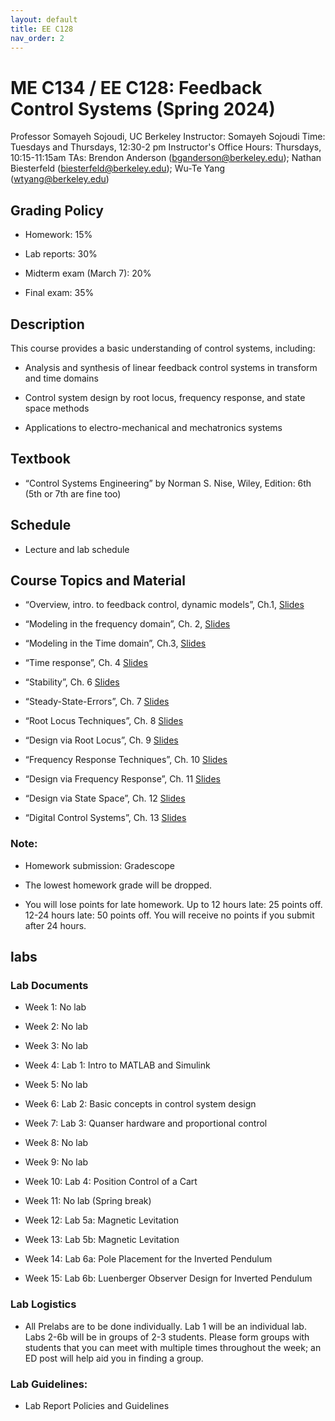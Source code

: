 ```yaml
---
layout: default
title: EE C128
nav_order: 2
---
```


# ME C134 / EE C128: Feedback Control Systems (Spring 2024)
Professor Somayeh Sojoudi, UC Berkeley
Instructor: Somayeh Sojoudi
Time: Tuesdays and Thursdays, 12:30-2 pm
Instructor's Office Hours: Thursdays, 10:15-11:15am
TAs: Brendon Anderson (bganderson@berkeley.edu); Nathan Biesterfeld (biesterfeld@berkeley.edu); Wu-Te Yang (wtyang@berkeley.edu)

## Grading Policy
- Homework: 15%

- Lab reports: 30%

- Midterm exam (March 7): 20%

- Final exam: 35%

## Description
This course provides a basic understanding of control systems, including:

- Analysis and synthesis of linear feedback control systems in transform and time domains

- Control system design by root locus, frequency response, and state space methods

- Applications to electro-mechanical and mechatronics systems

## Textbook
- “Control Systems Engineering” by Norman S. Nise, Wiley, Edition: 6th (5th or 7th are fine too)

## Schedule
- Lecture and lab schedule

## Course Topics and Material
- “Overview, intro. to feedback control, dynamic models”, Ch.1, [Slides](http://public2.yuantsy.com/Test/EEC128/Slides/EEC128-chap1.pdf)

- “Modeling in the frequency domain”, Ch. 2, [Slides](http://public2.yuantsy.com/Test/EEC128/Slides/EEC128-chap2.pdf)

- “Modeling in the Time domain”, Ch.3, [Slides](http://public2.yuantsy.com/Test/EEC128/Slides/EEC128-chap3.pdf)

- “Time response”, Ch. 4 [Slides](http://public2.yuantsy.com/Test/EEC128/Slides/EEC128-chap4.pdf)

- “Stability”, Ch. 6 [Slides](http://public2.yuantsy.com/Test/EEC128/Slides/EEC128-chap6.pdf)

- “Steady-State-Errors”, Ch. 7 [Slides](http://public2.yuantsy.com/Test/EEC128/Slides/EEC128-chap7.pdf)

- “Root Locus Techniques”, Ch. 8 [Slides](http://public2.yuantsy.com/Test/EEC128/Slides/EEC128-chap8.pdf)

- “Design via Root Locus”, Ch. 9 [Slides](http://public2.yuantsy.com/Test/EEC128/Slides/EEC128-chap9.pdf)

- “Frequency Response Techniques”, Ch. 10 [Slides](http://public2.yuantsy.com/Test/EEC128/Slides/EEC128-chap10.pdf)

- “Design via Frequency Response”, Ch. 11 [Slides](http://public2.yuantsy.com/Test/EEC128/Slides/EEC128-chap11.pdf)

- “Design via State Space”, Ch. 12 [Slides](http://public2.yuantsy.com/Test/EEC128/Slides/EEC128-chap12.pdf)

- “Digital Control Systems”, Ch. 13 [Slides](http://public2.yuantsy.com/Test/EEC128/Slides/EEC128-chap13.pdf)

### Note:

- Homework submission: Gradescope

- The lowest homework grade will be dropped.

- You will lose points for late homework. Up to 12 hours late: 25 points off. 12-24 hours late: 50 points off. You will receive no points if you submit after 24 hours.

## labs
### Lab Documents

- Week 1: No lab

- Week 2: No lab

- Week 3: No lab

- Week 4: Lab 1: Intro to MATLAB and Simulink

- Week 5: No lab

- Week 6: Lab 2: Basic concepts in control system design

- Week 7: Lab 3: Quanser hardware and proportional control

- Week 8: No lab

- Week 9: No lab

- Week 10: Lab 4: Position Control of a Cart

- Week 11: No lab (Spring break)

- Week 12: Lab 5a: Magnetic Levitation

- Week 13: Lab 5b: Magnetic Levitation

- Week 14: Lab 6a: Pole Placement for the Inverted Pendulum

- Week 15: Lab 6b: Luenberger Observer Design for Inverted Pendulum

### Lab Logistics

- All Prelabs are to be done individually. Lab 1 will be an individual lab. Labs 2-6b will be in groups of 2-3 students. Please form groups with students that you can meet with multiple times throughout the week; an ED post will help aid you in finding a group.

### Lab Guidelines:

- Lab Report Policies and Guidelines

